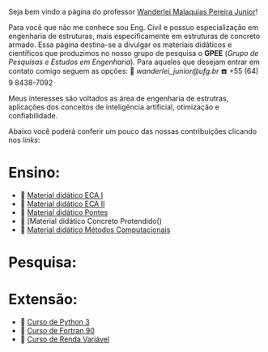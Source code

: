 Seja bem vindo a página do professor [Wanderlei Malaquias Pereira Junior](http://lattes.cnpq.br/2449347153075493)!  

Para você que não me conhece sou Eng. Civil e possuo especialização em engenharia de estruturas, mais especificamente em estruturas de concreto armado. Essa página destina-se a divulgar os materiais didáticos e científicos que produzimos no nosso grupo de pesquisa o **GPEE** (_Grupo de Pesquisas e Estudos em Engenharia_). Para aqueles que desejam entrar em contato comigo seguem as opções:
:e-mail: _wanderlei_junior@ufg.br_ 
:phone: +55 (64) 9 8438-7092

Meus interesses são voltados as área de engenharia de estrutras, aplicações dos conceitos de inteligência artificial, otimização e confiabilidade. 

Abaixo você poderá conferir um pouco das nossas contribuições clicando nos _links_:

# Ensino:
- :closed_book: [Material didático ECA I]()
- :closed_book: [Material didático ECA II]()
- :closed_book: [Material didático Pontes]()
- :closed_book: [Material didático Concreto Protendido()  
- :closed_book: [Material didático Métodos Computacionais]()

# Pesquisa:


# Extensão:
- :blue_book: [Curso de Python 3]()
- :blue_book: [Curso de Fortran 90]()
- :blue_book: [Curso de Renda Variável]()
